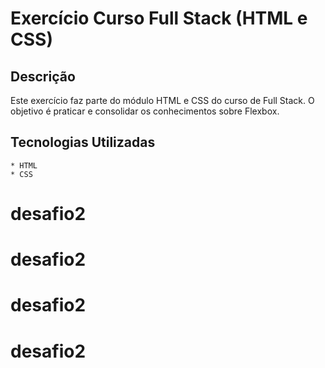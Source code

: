 # Exercício Curso Full Stack (HTML e CSS)

## Descrição

Este exercício faz parte do módulo HTML e CSS do curso de Full Stack. O objetivo é praticar e consolidar os conhecimentos sobre Flexbox.

## Tecnologias Utilizadas

    * HTML
    * CSS
# desafio2
# desafio2
# desafio2
# desafio2
